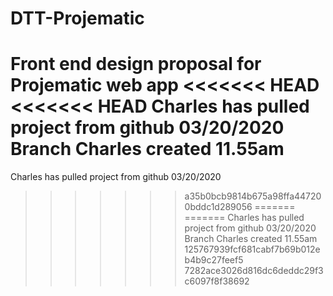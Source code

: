 # DTT-Projematic
Front end design proposal for Projematic web app
<<<<<<< HEAD
<<<<<<< HEAD
Charles has pulled project from github 03/20/2020
Branch Charles created 11.55am
=======
Charles has pulled project from github 03/20/2020
>>>>>>> a35b0bcb9814b675a98ffa447200bddc1d289056
=======
=======
Charles has pulled project from github 03/20/2020
Branch Charles created 11.55am
>>>>>>> 125767939fcf681cabf7b69b012eb4b9c27feef5
>>>>>>> 7282ace3026d816dc6deddc29f3c6097f8f38692
